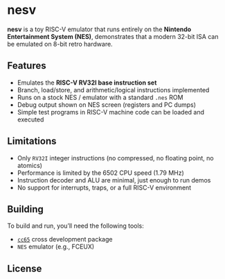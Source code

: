 # nesv
**nesv** is a toy RISC-V emulator that runs entirely on the **Nintendo Entertainment System (NES)**, demonstrates that a modern 32-bit ISA can be emulated on 8-bit retro hardware.

## Features

- Emulates the **RISC-V RV32I base instruction set**  
- Branch, load/store, and arithmetic/logical instructions implemented  
- Runs on a stock NES / emulator with a standard `.nes` ROM  
- Debug output shown on NES screen (registers and PC dumps)  
- Simple test programs in RISC-V machine code can be loaded and executed  

## Limitations

- Only `RV32I` integer instructions (no compressed, no floating point, no atomics)  
- Performance is limited by the 6502 CPU speed (1.79 MHz)  
- Instruction decoder and ALU are minimal, just enough to run demos  
- No support for interrupts, traps, or a full RISC-V environment  

## Building
To build and run, you’ll need the following tools:

- [`cc65`](https://cc65.github.io/)  cross development package
- `NES` emulator (e.g., FCEUX)

## License
